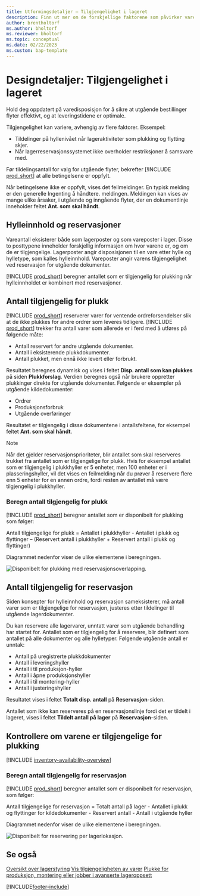 ```yaml
---
title: Utformingsdetaljer – Tilgjengelighet i lageret
description: Finn ut mer om de forskjellige faktorene som påvirker varedisposisjon i lageret.
author: brentholtorf
ms.author: bholtorf
ms.reviewer: bholtorf
ms.topic: conceptual
ms.date: 02/22/2023
ms.custom: bap-template
---
```

# <a name="design-details-availability-in-the-warehouse"></a>Designdetaljer: Tilgjengelighet i lageret

Hold deg oppdatert på varedisposisjon for å sikre at utgående bestillinger flyter effektivt, og at leveringstidene er optimale.  

Tilgjengelighet kan variere, avhengig av flere faktorer. Eksempel:

* Tildelinger på hyllenivået når lageraktiviteter som plukking og flytting skjer.
* Når lagerreservasjonssystemet ikke overholder restriksjoner å samsvare med.

Før tildelingsantall for valg for utgående flyter, bekrefter [!INCLUDE [prod_short](includes/prod_short.md)] at alle betingelsene er oppfylt.

Når betingelsene ikke er oppfylt, vises det feilmeldinger. En typisk melding er den generelle Ingenting å håndtere. meldingen. Meldingen kan vises av mange ulike årsaker, i utgående og inngående flyter, der en dokumentlinje inneholder feltet **Ant. som skal håndt**.

## <a name="bin-content-and-reservations"></a>Hylleinnhold og reservasjoner

Vareantall eksisterer både som lagerposter og som vareposter i lager. Disse to posttypene inneholder forskjellig informasjon om hvor varene er, og om de er tilgjengelige. Lagerposter angir disposisjonen til en vare etter hylle og hylletype, som kalles hylleinnhold. Vareposter angir varens tilgjengelighet ved reservasjon for utgående dokumenter.  

[!INCLUDE [prod_short](includes/prod_short.md)] beregner antallet som er tilgjengelig for plukking når hylleinnholdet er kombinert med reservasjoner.  

## <a name="quantity-available-to-pick"></a>Antall tilgjengelig for plukk

[!INCLUDE [prod_short](includes/prod_short.md)] reserverer varer for ventende ordreforsendelser slik at de ikke plukkes for andre ordrer som leveres tidligere. [!INCLUDE [prod_short](includes/prod_short.md)] trekker fra antall varer som allerede er i ferd med å utføres på følgende måte:

* Antall reservert for andre utgående dokumenter.
* Antall i eksisterende plukkdokumenter.
* Antall plukket, men ennå ikke levert eller forbrukt.  

Resultatet beregnes dynamisk og vises i feltet **Disp. antall som kan plukkes** på siden **Plukkforslag**. Verdien beregnes også når brukere oppretter plukkinger direkte for utgående dokumenter. Følgende er eksempler på utgående kildedokumenter:

* Ordrer
* Produksjonsforbruk
* Utgående overføringer

Resultatet er tilgjengelig i disse dokumentene i antallsfeltene, for eksempel feltet **Ant. som skal håndt**.  

> [!NOTE]  
> Når det gjelder reservasjonsprioriteter, blir antallet som skal reserveres trukket fra antallet som er tilgjengelige for plukk. Hvis for eksempel antallet som er tilgjengelig i plukkhyller er 5 enheter, men 100 enheter er i plasseringshyller, vil det vises en feilmelding når du prøver å reservere flere enn 5 enheter for en annen ordre, fordi resten av antallet må være tilgjengelig i plukkhyller.  

### <a name="calculating-the-quantity-available-to-pick"></a>Beregn antall tilgjengelig for plukk

[!INCLUDE [prod_short](includes/prod_short.md)] beregner antallet som er disponibelt for plukking som følger:  

Antall tilgjengelige for plukk = Antallet i plukkhyller - Antallet i plukk og flyttinger – (Reservert antall i plukkhyller + Reservert antall i plukk og flyttinger)  

Diagrammet nedenfor viser de ulike elementene i beregningen.  

![Disponibelt for plukking med reservasjonsoverlapping.](media/design_details_warehouse_management_availability_2.png "Disponibelt for plukking med reservasjonsoverlapping")  

## <a name="quantity-available-to-reserve"></a>Antall tilgjengelig for reservasjon

Siden konsepter for hylleinnhold og reservasjon sameksisterer, må antall varer som er tilgjengelige for reservasjon, justeres etter tildelinger til utgående lagerdokumenter.  

Du kan reservere alle lagervarer, unntatt varer som utgående behandling har startet for. Antallet som er tilgjengelig for å reservere, blir definert som antallet på alle dokumenter og alle hylletyper. Følgende utgående antall er unntak:  

* Antall på uregistrerte plukkdokumenter  
* Antall i leveringshyller  
* Antall i til produksjon-hyller  
* Antall i åpne produksjonshyller  
* Antall i til montering-hyller  
* Antall i justeringshyller  

Resultatet vises i feltet **Totalt disp. antall** på **Reservasjon**-siden.  

Antallet som ikke kan reserveres på en reservasjonslinje fordi det er tildelt i lageret, vises i feltet **Tildelt antall på lager** på **Reservasjon**-siden.  

## <a name="check-whether-items-are-available-for-picking"></a>Kontrollere om varene er tilgjengelige for plukking

[!INCLUDE [inventory-availability-overview](includes/inventory-availability-overview.md)]

### <a name="calculating-the-quantity-available-to-reserve"></a>Beregn antall tilgjengelig for reservasjon

[!INCLUDE [prod_short](includes/prod_short.md)] beregner antallet som er disponibelt for reservasjon, som følger:  

Antall tilgjengelige for reservasjon = Totalt antall på lager - Antallet i plukk og flyttinger for kildedokumenter - Reservert antall - Antall i utgående hyller  

Diagrammet nedenfor viser de ulike elementene i beregningen.  

![Disponibelt for reservering per lagerlokasjon.](media/design_details_warehouse_management_availability_3.png "Disponibelt for reservering per lagerlokasjon")  

## <a name="see-also"></a>Se også

[Oversikt over lagerstyring](design-details-warehouse-management.md)
[Vis tilgjengeligheten av varer](inventory-how-availability-overview.md)
[Plukke for produksjon, montering eller jobber i avanserte lageroppsett](warehouse-how-to-pick-for-internal-operations-in-advanced-warehousing.md)

[!INCLUDE[footer-include](includes/footer-banner.md)]
